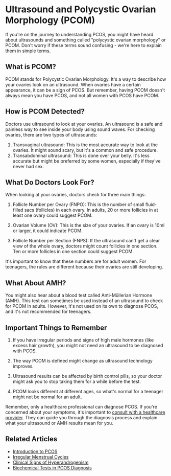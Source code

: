 # Ultrasound and Polycystic Ovarian Morphology (PCOM)

If you're on the journey to understanding PCOS, you might have heard about ultrasounds and something called "polycystic ovarian morphology" or PCOM. Don't worry if these terms sound confusing - we're here to explain them in simple terms.

## What is PCOM?

PCOM stands for Polycystic Ovarian Morphology. It's a way to describe how your ovaries look on an ultrasound. When ovaries have a certain appearance, it can be a sign of PCOS. But remember, having PCOM doesn't always mean you have PCOS, and not all women with PCOS have PCOM.

## How is PCOM Detected?

Doctors use ultrasound to look at your ovaries. An ultrasound is a safe and painless way to see inside your body using sound waves. For checking ovaries, there are two types of ultrasounds:

1. Transvaginal ultrasound: This is the most accurate way to look at the ovaries. It might sound scary, but it's a common and safe procedure.
2. Transabdominal ultrasound: This is done over your belly. It's less accurate but might be preferred by some women, especially if they've never had sex.

## What Do Doctors Look For?

When looking at your ovaries, doctors check for three main things:

1. Follicle Number per Ovary (FNPO): This is the number of small fluid-filled sacs (follicles) in each ovary. In adults, 20 or more follicles in at least one ovary could suggest PCOM.

2. Ovarian Volume (OV): This is the size of your ovaries. If an ovary is 10ml or larger, it could indicate PCOM.

3. Follicle Number per Section (FNPS): If the ultrasound can't get a clear view of the whole ovary, doctors might count follicles in one section. Ten or more follicles in one section could suggest PCOM.

It's important to know that these numbers are for adult women. For teenagers, the rules are different because their ovaries are still developing.

## What About AMH?

You might also hear about a blood test called Anti-Müllerian Hormone (AMH). This test can sometimes be used instead of an ultrasound to check for PCOM in adults. However, it's not used on its own to diagnose PCOS, and it's not recommended for teenagers.

## Important Things to Remember

1. If you have irregular periods and signs of high male hormones (like excess hair growth), you might not need an ultrasound to be diagnosed with PCOS.

2. The way PCOM is defined might change as ultrasound technology improves.

3. Ultrasound results can be affected by birth control pills, so your doctor might ask you to stop taking them for a while before the test.

4. PCOM looks different at different ages, so what's normal for a teenager might not be normal for an adult.

Remember, only a healthcare professional can diagnose PCOS. If you're concerned about your symptoms, it's important to [consult with a healthcare provider](/consult-provider). They can guide you through the diagnosis process and explain what your ultrasound or AMH results mean for you.

## Related Articles

- [Introduction to PCOS](/diagnosis/introduction-to-pcos)
- [Irregular Menstrual Cycles](/diagnosis/irregular-menstrual-cycles)
- [Clinical Signs of Hyperandrogenism](/diagnosis/clinical-signs-hyperandrogenism)
- [Biochemical Tests in PCOS Diagnosis](/diagnosis/biochemical-tests-pcos)
